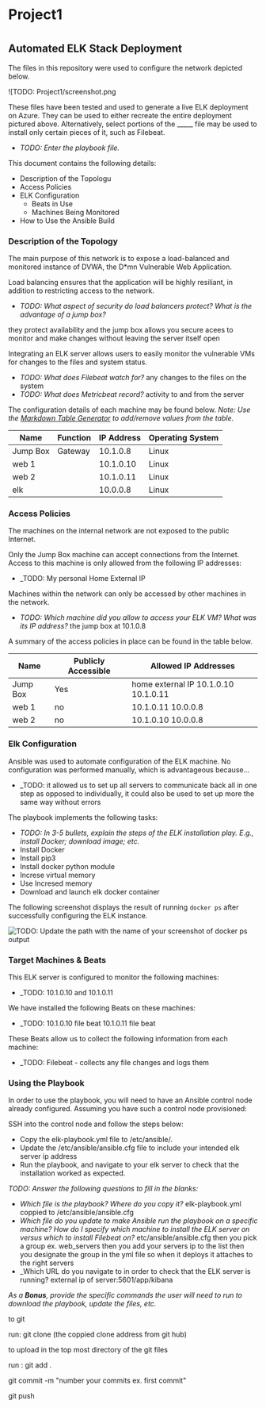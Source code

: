 # Project1
#
## Automated ELK Stack Deployment

The files in this repository were used to configure the network depicted below.

![TODO: Project1/screenshot.png

These files have been tested and used to generate a live ELK deployment on Azure. They can be used to either recreate the entire deployment pictured above. Alternatively, select portions of the _____ file may be used to install only certain pieces of it, such as Filebeat.

  - _TODO: Enter the playbook file._

This document contains the following details:
- Description of the Topologu
- Access Policies
- ELK Configuration
  - Beats in Use
  - Machines Being Monitored
- How to Use the Ansible Build


### Description of the Topology

The main purpose of this network is to expose a load-balanced and monitored instance of DVWA, the D*mn Vulnerable Web Application.

Load balancing ensures that the application will be highly resiliant, in addition to restricting access to the network.
- _TODO: What aspect of security do load balancers protect? What is the advantage of a jump box?_

they protect availability and the jump box allows you secure acees to monitor and make changes without leaving the server itself open

Integrating an ELK server allows users to easily monitor the vulnerable VMs for changes to the files and system status.
- _TODO: What does Filebeat watch for?_
any changes to the files on the system
- _TODO: What does Metricbeat record?_
activity to and from the server

The configuration details of each machine may be found below.
_Note: Use the [Markdown Table Generator](http://www.tablesgenerator.com/markdown_tables) to add/remove values from the table_.

| Name     | Function | IP Address | Operating System |
|----------|----------|------------|------------------|
| Jump Box | Gateway  | 10.1.0.8   | Linux            |
| web 1    |          | 10.1.0.10  | Linux            |
| web 2    |          | 10.1.0.11  | Linux            |
| elk      |          | 10.0.0.8   | Linux            |

### Access Policies

The machines on the internal network are not exposed to the public Internet. 

Only the Jump Box machine can accept connections from the Internet. Access to this machine is only allowed from the following IP addresses:
- _TODO: My personal Home External IP

Machines within the network can only be accessed by other machines in the network.
- _TODO: Which machine did you allow to access your ELK VM? What was its IP address?_
the jump box at 10.1.0.8

A summary of the access policies in place can be found in the table below.

| Name     | Publicly Accessible | Allowed IP Addresses |
|----------|---------------------|----------------------|
| Jump Box | Yes                 | home external IP 10.1.0.10 10.1.0.11  |
| web 1    | no                  | 10.1.0.11 10.0.0.8   |
| web 2    | no                  | 10.1.0.10 10.0.0.8   |

### Elk Configuration

Ansible was used to automate configuration of the ELK machine. No configuration was performed manually, which is advantageous because...
- _TODO: it allowed us to set up all servers to communicate back all in one step as opposed to individually, it could also be used to set up more the same way without errors

The playbook implements the following tasks:
- _TODO: In 3-5 bullets, explain the steps of the ELK installation play. E.g., install Docker; download image; etc._
- Install Docker
- Install pip3
- Install docker python module
- Increse virtual memory
- Use Incresed memory
- Download and launch elk docker container

The following screenshot displays the result of running `docker ps` after successfully configuring the ELK instance.

![TODO: Update the path with the name of your screenshot of docker ps output](Images/docker_ps_output.png)

### Target Machines & Beats
This ELK server is configured to monitor the following machines:
- _TODO: 10.1.0.10 and 10.1.0.11

We have installed the following Beats on these machines:
- _TODO: 10.1.0.10 file beat 10.1.0.11 file beat

These Beats allow us to collect the following information from each machine:
- _TODO: Filebeat - collects any file changes and logs them

### Using the Playbook
In order to use the playbook, you will need to have an Ansible control node already configured. Assuming you have such a control node provisioned: 

SSH into the control node and follow the steps below:
- Copy the elk-playbook.yml file to /etc/ansible/.
- Update the /etc/ansible/ansible.cfg file to include your intended elk server ip address
- Run the playbook, and navigate to your elk server to check that the installation worked as expected.

_TODO: Answer the following questions to fill in the blanks:_
- _Which file is the playbook? Where do you copy it?_ elk-playbook.yml coppied to /etc/ansible/ansible.cfg
- _Which file do you update to make Ansible run the playbook on a specific machine? How do I specify which machine to install the ELK server on versus which to install Filebeat on?_ etc/ansible/ansible.cfg then you pick a group ex. web_servers then you add your servers ip to the list then you designate the group in the yml file so when it deploys it attaches to the right servers
- _Which URL do you navigate to in order to check that the ELK server is running? external ip of server:5601/app/kibana

_As a **Bonus**, provide the specific commands the user will need to run to download the playbook, update the files, etc._

to git

run: git clone (the coppied clone address from git hub)

to upload
in the top most directory of the git files

run : git add .

git commit -m "number your commits ex. first commit"

git push
